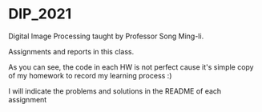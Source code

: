 # DIP_2021
Digital Image Processing taught by Professor Song Ming-li.

Assignments and reports in this class.

As you can see, the code in each HW is not perfect cause it's simple copy of my homework to record my learning process :)

I will indicate the problems and solutions in the README of each assignment
